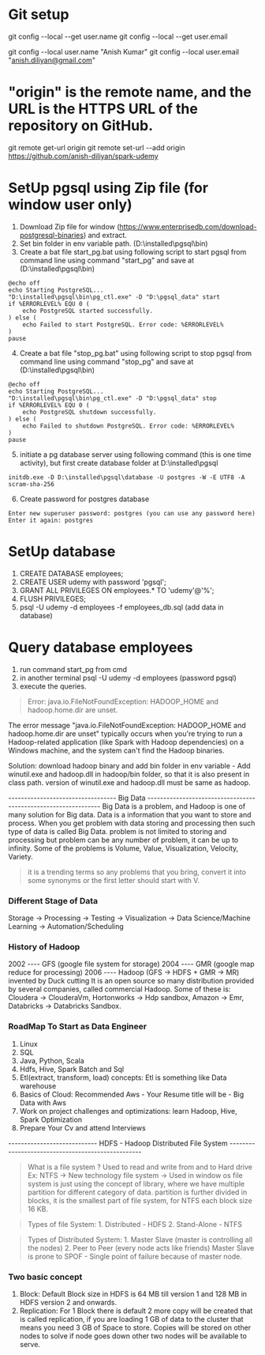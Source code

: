 # Git setup
git config --local --get user.name
git config --local --get user.email

git config --local user.name "Anish Kumar"
git config --local user.email "anish.diliyan@gmail.com"

# "origin" is the remote name, and the URL is the HTTPS URL of the repository on GitHub.
git remote get-url origin
git remote set-url --add origin https://github.com/anish-diliyan/spark-udemy


# SetUp pgsql using Zip file (for window user only)
1. Download Zip file for window (https://www.enterprisedb.com/download-postgresql-binaries) and extract.
2. Set bin folder in env variable path. (D:\installed\pgsql\bin)
3. Create a bat file start_pg.bat using following script to start pgsql from command line using command "start_pg" and save at (D:\installed\pgsql\bin)
```shell
@echo off
echo Starting PostgreSQL...
"D:\installed\pgsql\bin\pg_ctl.exe" -D "D:\pgsql_data" start
if %ERRORLEVEL% EQU 0 (
    echo PostgreSQL started successfully.
) else (
    echo Failed to start PostgreSQL. Error code: %ERRORLEVEL%
)
pause
```
4. Create a bat file "stop_pg.bat" using following script to stop pgsql from command line using command "stop_pg" and save at (D:\installed\pgsql\bin)
```shell
@echo off
echo Starting PostgreSQL...
"D:\installed\pgsql\bin\pg_ctl.exe" -D "D:\pgsql_data" stop
if %ERRORLEVEL% EQU 0 (
    echo PostgreSQL shutdown successfully.
) else (
    echo Failed to shutdown PostgreSQL. Error code: %ERRORLEVEL%
)
pause
```
5. initiate a pg database server using following command (this is one time activity), but first create database folder at D:\installed\pgsql
```shell
initdb.exe -D D:\installed\pgsql\database -U postgres -W -E UTF8 -A scram-sha-256
```
6. Create password for postgres database
```shell
Enter new superuser password: postgres (you can use any password here)
Enter it again: postgres
```
# SetUp database
1. CREATE DATABASE employees;
2. CREATE USER udemy with password 'pgsql';
3. GRANT ALL PRIVILEGES ON employees.* TO 'udemy'@'%';
4. FLUSH PRIVILEGES;
5. psql -U udemy -d employees -f employees_db.sql (add data in database)

# Query database employees
1. run command start_pg from cmd
2. in another terminal psql -U udemy -d employees (password pgsql)
3. execute the queries.

> Error: java.io.FileNotFoundException: HADOOP_HOME and hadoop.home.dir are unset.

The error message "java.io.FileNotFoundException: HADOOP_HOME and hadoop.home.dir are unset" typically occurs
when you're trying to run a Hadoop-related application (like Spark with Hadoop dependencies) on a Windows machine, and
the system can't find the Hadoop binaries.

Solution: download hadoop binary and add bin folder in env variable - Add winutil.exe and hadoop.dll in hadoop/bin folder,
so that it is also present in class path. version of winutil.exe and hadoop.dll must be same as hadoop.

---------------------------------- Big Data ---------------------------------------------------------------
Big Data is a problem, and Hadoop is one of many solution for Big data. Data is a information that you want to store and
process.
When you get problem with data storing and processing then such type of data is called Big Data. problem is not limited
to storing and processing but problem can be any number of problem, it can be up to infinity.
Some of the problems is Volume, Value, Visualization, Velocity, Variety.
> it is a trending terms so any problems that you bring, convert it into some synonyms or the first letter should start with V.

### Different Stage of Data
Storage -> Processing -> Testing -> Visualization -> Data Science/Machine Learning -> Automation/Scheduling

### History of Hadoop
2002 ---- GFS (google file system for storage)
2004 ---- GMR (google map reduce for processing)
2006 ---- Hadoop (GFS -> HDFS + GMR -> MR) invented by Duck cutting
It is an open source so many distribution provided by several companies, called commercial Hadoop. Some of these is:
Cloudera -> ClouderaVm, Hortonworks -> Hdp sandbox, Amazon -> Emr, Databricks -> Databricks Sandbox.

### RoadMap To Start as Data Engineer
1. Linux
2. SQL
3. Java, Python, Scala
4. Hdfs, Hive, Spark Batch and Sql
5. Etl(extract, transform, load) concepts: Etl is something like Data warehouse
6. Basics of Cloud: Recommended Aws - Your Resume title will be - Big Data with Aws
7. Work on project challenges and optimizations: learn Hadoop, Hive, Spark Optimization
8. Prepare Your Cv and attend Interviews

---------------------------- HDFS - Hadoop Distributed File System --------------------------------------------------
> What is a file system ? Used to read and write from and to Hard drive Ex: NTFS -> New technology file system -> Used in window os
file system is just using the concept of library, where we have multiple partition for different category of data.
partition is further divided in blocks, it is the smallest part of file system, for NTFS each block size 16 KB.

> Types of file System: 1. Distributed - HDFS 2. Stand-Alone - NTFS

> Types of Distributed System: 1. Master Slave (master is controlling all the nodes) 2. Peer to Peer (every node acts like friends)
Master Slave is prone to SPOF - Single point of failure because of master node.

### Two basic concept
1. Block: Default Block size in HDFS is 64 MB till version 1 and 128 MB in HDFS version 2 and onwards.
2. Replication: For 1 Block there is default 2 more copy will be created that is called replication, if you are loading
   1 GB of data to the cluster that means you need 3 GB of Space to store. Copies will be stored on other nodes to solve if
   node goes down other two nodes will be available to serve.